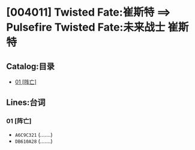 # [004011] Twisted Fate:崔斯特 ==> Pulsefire Twisted Fate:未来战士 崔斯特
## Catalog:目录
* [01 [阵亡]](#01-阵亡)
## Lines:台词
### **01 [阵亡]**
- `A6C9C321` (.......)
- `DB610A28` (.......)